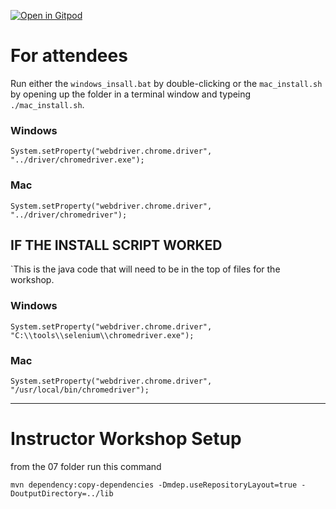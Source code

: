 [![Open in Gitpod](https://gitpod.io/button/open-in-gitpod.svg)](https://gitpod.io/#https://github.com/ginghamconsulting/DivingIntoSe-Java)


# For attendees

Run either the `windows_insall.bat` by double-clicking or the `mac_install.sh` by opening up the folder in a terminal window and typeing `./mac_install.sh`.

### Windows

`System.setProperty("webdriver.chrome.driver", "../driver/chromedriver.exe");`

### Mac

`System.setProperty("webdriver.chrome.driver", "../driver/chromedriver");`

## IF THE INSTALL SCRIPT WORKED

`This is the java code that will need to be in the top of files for the workshop.
### Windows

`System.setProperty("webdriver.chrome.driver", "C:\\tools\\selenium\\chromedriver.exe");`

### Mac

`System.setProperty("webdriver.chrome.driver", "/usr/local/bin/chromedriver");`

---

# Instructor Workshop Setup

from the 07 folder run this command

`mvn dependency:copy-dependencies -Dmdep.useRepositoryLayout=true -DoutputDirectory=../lib`
